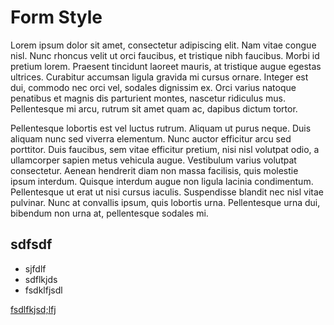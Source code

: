 # Form Style

Lorem ipsum dolor sit amet, consectetur adipiscing elit. Nam vitae congue nisl. Nunc rhoncus velit ut orci faucibus, et tristique nibh faucibus. Morbi id pretium lorem. Praesent tincidunt laoreet mauris, at tristique augue egestas ultrices. Curabitur accumsan ligula gravida mi cursus ornare. Integer est dui, commodo nec orci vel, sodales dignissim ex. Orci varius natoque penatibus et magnis dis parturient montes, nascetur ridiculus mus. Pellentesque mi arcu, rutrum sit amet quam ac, dapibus dictum tortor.

Pellentesque lobortis est vel luctus rutrum. Aliquam ut purus neque. Duis aliquam nunc sed viverra elementum. Nunc auctor efficitur arcu sed porttitor. Duis faucibus, sem vitae efficitur pretium, nisi nisl volutpat odio, a ullamcorper sapien metus vehicula augue. Vestibulum varius volutpat consectetur. Aenean hendrerit diam non massa facilisis, quis molestie ipsum interdum. Quisque interdum augue non ligula lacinia condimentum. Pellentesque ut erat ut nisi cursus iaculis. Suspendisse blandit nec nisl vitae pulvinar. Nunc at convallis ipsum, quis lobortis urna. Pellentesque urna dui, bibendum non urna at, pellentesque sodales mi.

## sdfsdf

* sjfdlf
* sdflkjds
* fsdklfjsdl

[fsdlfkjsd;lfj](https://giorgi.netlify.com)
